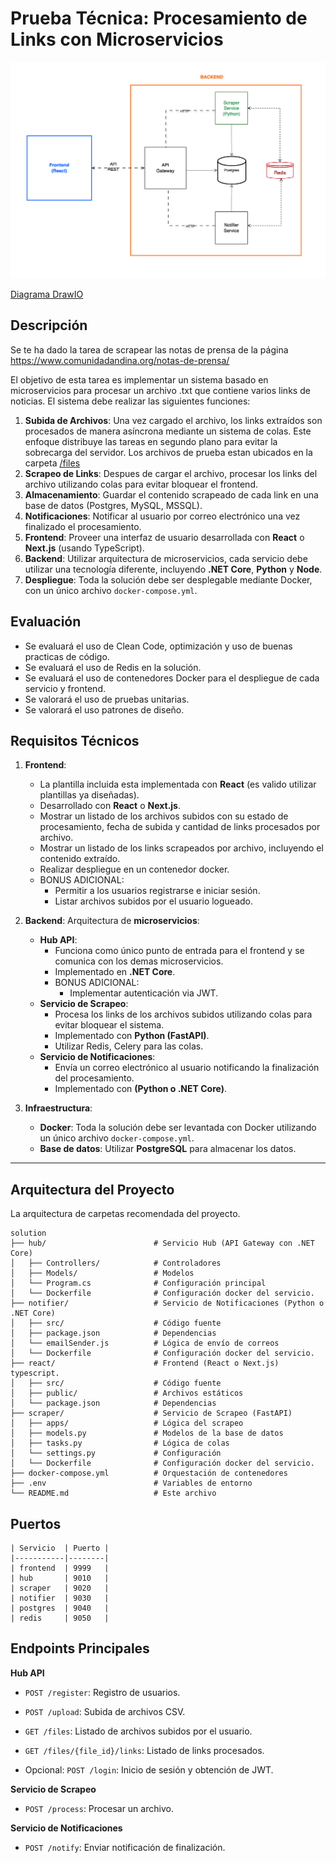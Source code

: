 # Prueba Técnica: Procesamiento de Links con Microservicios


![Diagrama de Arquitectura](sgcan-f1-diagram.png)


[Diagrama DrawIO](https://drive.google.com/file/d/1OH4BbUD51FvBNRRwW43PnECcjYcyTZoz/view?usp=sharing)

## Descripción

Se te ha dado la tarea de scrapear las notas de prensa de la página <https://www.comunidadandina.org/notas-de-prensa/>

El objetivo de esta tarea es implementar un sistema basado en microservicios para procesar un archivo .txt que contiene varios links de noticias. El sistema debe realizar las siguientes funciones:

1. **Subida de Archivos**: Una vez cargado el archivo, los links extraídos son procesados de manera asíncrona mediante un sistema de colas. Este enfoque distribuye las tareas en segundo plano para evitar la sobrecarga del servidor. Los archivos de prueba estan ubicados en la carpeta [/files](files)
2. **Scrapeo de Links**: Despues de cargar el archivo, procesar los links del archivo utilizando colas para evitar bloquear el frontend.
3. **Almacenamiento**: Guardar el contenido scrapeado de cada link en una base de datos (Postgres, MySQL, MSSQL).
4. **Notificaciones**: Notificar al usuario por correo electrónico una vez finalizado el procesamiento.
5. **Frontend**: Proveer una interfaz de usuario desarrollada con **React** o **Next.js** (usando TypeScript).
6. **Backend**: Utilizar arquitectura de microservicios, cada servicio debe utilizar una tecnología diferente, incluyendo **.NET Core**, **Python** y **Node**.
7. **Despliegue**: Toda la solución debe ser desplegable mediante Docker, con un único archivo `docker-compose.yml`.

## Evaluación

- Se evaluará el uso de Clean Code, optimización y uso de buenas practicas de código.
- Se evaluará el uso de Redis en la solución.
- Se evaluará el uso de contenedores Docker para el despliegue de cada servicio y frontend.
- Se valorará el uso de pruebas unitarias.
- Se valorará el uso patrones de diseño.

## Requisitos Técnicos

1. **Frontend**: 
   - La plantilla incluida esta implementada con **React** (es valido utilizar plantillas ya diseñadas).
   - Desarrollado con **React** o **Next.js**.
   - Mostrar un listado de los archivos subidos con su estado de procesamiento, fecha de subida y cantidad de links procesados por archivo.
   - Mostrar un listado de los links scrapeados por archivo, incluyendo el contenido extraído.
   - Realizar despliegue en un contenedor docker.
   - BONUS ADICIONAL:
      - Permitir a los usuarios registrarse e iniciar sesión.
      - Listar archivos subidos por el usuario logueado.

2. **Backend**: Arquitectura de **microservicios**:
   - **Hub API**:
     - Funciona como único punto de entrada para el frontend y se comunica con los demas microservicios.
     - Implementado en **.NET Core**.
     - BONUS ADICIONAL:
       - Implementar autenticación via JWT.
   - **Servicio de Scrapeo**:
     - Procesa los links de los archivos subidos utilizando colas para evitar bloquear el sistema.
     - Implementado con **Python (FastAPI)**.
     - Utilizar Redis, Celery para las colas.
   - **Servicio de Notificaciones**:
     - Envía un correo electrónico al usuario notificando la finalización del procesamiento.
     - Implementado con **(Python o .NET Core)**.

3. **Infraestructura**:
   - **Docker**: Toda la solución debe ser levantada con Docker utilizando un único archivo `docker-compose.yml`.
   - **Base de datos**: Utilizar **PostgreSQL** para almacenar los datos.

---

## Arquitectura del Proyecto

La arquitectura de carpetas recomendada del proyecto.

```plaintext
solution
├── hub/                        # Servicio Hub (API Gateway con .NET Core)
│   ├── Controllers/            # Controladores
│   ├── Models/                 # Modelos
│   └── Program.cs              # Configuración principal
│   └── Dockerfile              # Configuración docker del servicio.
├── notifier/                   # Servicio de Notificaciones (Python o .NET Core)
│   ├── src/                    # Código fuente
│   ├── package.json            # Dependencias
│   └── emailSender.js          # Lógica de envío de correos
│   └── Dockerfile              # Configuración docker del servicio.
├── react/                      # Frontend (React o Next.js) typescript.
│   ├── src/                    # Código fuente
│   ├── public/                 # Archivos estáticos
│   └── package.json            # Dependencias
├── scraper/                    # Servicio de Scrapeo (FastAPI)
│   ├── apps/                   # Lógica del scrapeo
│   ├── models.py               # Modelos de la base de datos
│   ├── tasks.py                # Lógica de colas
│   └── settings.py             # Configuración
│   └── Dockerfile              # Configuración docker del servicio.
├── docker-compose.yml          # Orquestación de contenedores
├── .env                        # Variables de entorno
└── README.md                   # Este archivo
```

## Puertos
```plaintext
| Servicio  | Puerto |
|-----------|--------|
| frontend  | 9999   |
| hub       | 9010   |
| scraper   | 9020   |
| notifier  | 9030   |
| postgres  | 9040   |
| redis     | 9050   |
```

## Endpoints Principales

**Hub API**
- `POST /register`: Registro de usuarios.
- `POST /upload`: Subida de archivos CSV.
- `GET /files`: Listado de archivos subidos por el usuario.
- `GET /files/{file_id}/links`: Listado de links procesados.

- Opcional: `POST /login`: Inicio de sesión y obtención de JWT.

**Servicio de Scrapeo**
- `POST /process`: Procesar un archivo.

**Servicio de Notificaciones**
- `POST /notify`: Enviar notificación de finalización.

